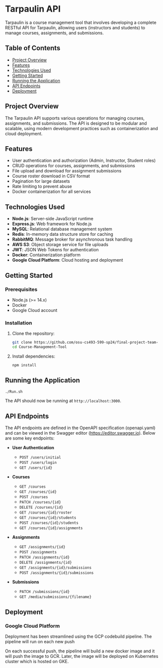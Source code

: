 # Tarpaulin API

Tarpaulin is a course management tool that involves developing a complete RESTful API for Tarpaulin, allowing users (instructors and students) to manage courses, assignments, and submissions.
## Table of Contents

- [Project Overview](#project-overview)
- [Features](#features)
- [Technologies Used](#technologies-used)
- [Getting Started](#getting-started)
- [Running the Application](#running-the-application)
- [API Endpoints](#api-endpoints)
- [Deployment](#deployment)

## Project Overview

The Tarpaulin API supports various operations for managing courses, assignments, and submissions. The API is designed to be modular and scalable, using modern development practices such as containerization and cloud deployment.

## Features

- User authentication and authorization (Admin, Instructor, Student roles)
- CRUD operations for courses, assignments, and submissions
- File upload and download for assignment submissions
- Course roster download in CSV format
- Pagination for large datasets
- Rate limiting to prevent abuse
- Docker containerization for all services

## Technologies Used

- **Node.js**: Server-side JavaScript runtime
- **Express.js**: Web framework for Node.js
- **MySQL**: Relational database management system
- **Redis**: In-memory data structure store for caching
- **RabbitMQ**: Message broker for asynchronous task handling
- **AWS S3**: Object storage service for file uploads
- **JWT**: JSON Web Tokens for authentication
- **Docker**: Containerization platform
- **Google Cloud Platform**: Cloud hosting and deployment

## Getting Started

### Prerequisites

- Node.js (>= 14.x)
- Docker
- Google Cloud account

### Installation

1. Clone the repository:
   ```sh
   git clone https://github.com/osu-cs493-599-sp24/final-project-team-3.git
   cd Course-Management-Tool
   ```

2. Install dependencies:
   ```sh
   npm install
   ```



## Running the Application
```sh
./Run.sh
```

The API should now be running at `http://localhost:3000`.



## API Endpoints

The API endpoints are defined in the OpenAPI specification (openapi.yaml) and can be viewed in the Swagger editor (https://editor.swagger.io). Below are some key endpoints:

- **User Authentication**
  - `POST /users/initial`
  - `POST /users/login`
  - `GET /users/{id}`

- **Courses**
  - `GET /courses`
  - `GET /courses/{id}`
  - `POST /courses`
  - `PATCH /courses/{id}`
  - `DELETE /courses/{id}`
  - `GET /courses/{id}/roster`
  - `GET /courses/{id}/students`
  - `POST /courses/{id}/students`
  - `GET /courses/{id}/assignments`

- **Assignments**
  - `GET /assignments/{id}`
  - `POST /assignments`
  - `PATCH /assignments/{id}`
  - `DELETE /assignments/{id}`
  - `GET /assignments/{id}/submissions`
  - `POST /assignments/{id}/submissions`

- **Submissions**
  - `PATCH /submissions/{id}`
  - `GET /media/submissions/{filename}`

## Deployment

### Google Cloud Platform

 Deployment has been streamlined using the GCP codebuild pipeline. The pipeline will run on each new push

 On each successful push, the pipeline will build a new docker image and it will push the image to GCR. Later, the image will be deployed on Kubernetes cluster which is hosted on GKE. 

 

